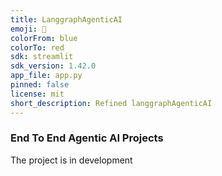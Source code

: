 ```yaml
---
title: LanggraphAgenticAI
emoji: 🐨
colorFrom: blue
colorTo: red
sdk: streamlit
sdk_version: 1.42.0
app_file: app.py
pinned: false
license: mit
short_description: Refined langgraphAgenticAI
---
```


### End To End Agentic AI Projects

The project is in development
